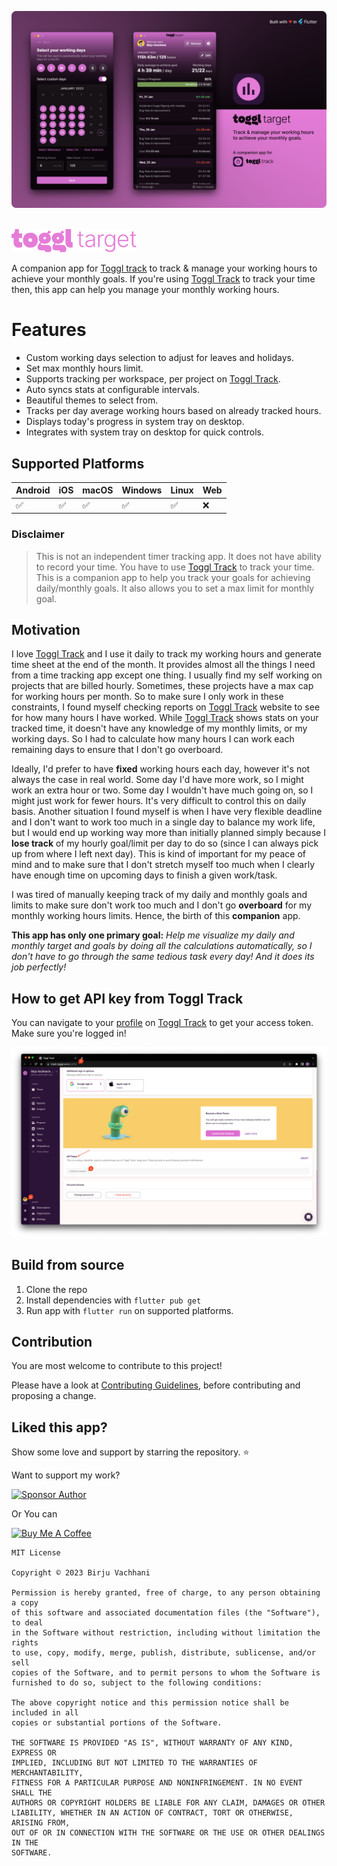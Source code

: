 ![Banner](.github/assets/banner.png)

<!-- <img src=".github/assets/logo.svg" width="100px" /> -->

<br/>
<img src=".github/assets/text_logo.svg" width="200px" />

A companion app for [Toggl track][toggl] to track & manage your working hours to achieve your monthly goals. If you're using [Toggl Track][toggl] to track your time then, this app can help you manage your monthly working hours.

# Features

- Custom working days selection to adjust for leaves and holidays.
- Set max monthly hours limit.
- Supports tracking per workspace, per project on [Toggl Track][toggl].
- Auto syncs stats at configurable intervals.
- Beautiful themes to select from.
- Tracks per day average working hours based on already tracked hours.
- Displays today's progress in system tray on desktop.
- Integrates with system tray on desktop for quick controls.

## Supported Platforms

| Android | iOS | macOS | Windows | Linux | Web |
|---------|-----|-------|---------|-------|-----|
| ✅       | ✅   | ✅     | ✅       | ✅     | ❌   |

### Disclaimer

> This is not an independent timer tracking app. It does not have ability to record your time. You have to use [Toggl Track][toggl] to track your time. This is a companion app to help you track your goals for achieving daily/monthly goals. It also allows you to set a max limit for monthly goal.

## Motivation

I love [Toggl Track][toggl] and I use it daily to track my working hours and generate time sheet at the end of the month. It provides almost all the things I need from a time tracking app except one thing. I usually find my self working on projects that are billed hourly. Sometimes, these projects have a max cap for working hours per month. So to make sure I only work in these constraints, I found myself checking reports on [Toggl Track][toggl] website to see for how many hours I have worked. While [Toggl Track][toggl] shows stats on your tracked time, it doesn't have any knowledge of my monthly limits, or my working days. So I had to calculate how many hours I can work each remaining days to ensure that I don't go overboard. 

Ideally, I'd prefer to have **fixed** working hours each day, however it's not always the case in real world. Some day I'd have more work, so I might work an extra hour or two. Some day I wouldn't have much going on, so I might just work for fewer hours. It's very difficult to control this on daily basis. Another situation I found myself is when I have very flexible deadline and I don't want to work too much in a single day to balance my work life, but I would end up working way more than initially planned simply because I **lose track** of my hourly goal/limit per day to do so (since I can always pick up from where I left next day). This is kind of important for my peace of mind and to make sure that I don't stretch myself too much when I clearly have enough time on upcoming days to finish a given work/task.

I was tired of manually keeping track of my daily and monthly goals and limits to make sure don't work too much and I don't go **overboard** for my monthly working hours limits. Hence, the birth of this **companion** app. 

**This app has only one primary goal:** _Help me visualize my daily and monthly target and goals by doing all the calculations automatically, so I don't have to go through the same tedious task every day! And it does its job perfectly!_ 

## How to get API key from Toggl Track

You can navigate to your [profile](https://track.toggl.com/profile) on [Toggl Track][toggl] to get your access token. Make sure you're logged in!

![api_key](.github/assets/api_key.png)

## Build from source

1. Clone the repo
2. Install dependencies with `flutter pub get`
3. Run app with `flutter run` on supported platforms.

## Contribution

You are most welcome to contribute to this project!

Please have a look at [Contributing Guidelines](https://github.com/BirjuVachhani/adaptive_theme/blob/main/CONTRIBUTING.md), before contributing and proposing a change.

## Liked this app?

Show some love and support by starring the repository. ⭐

Want to support my work?

<a href="https://github.com/sponsors/BirjuVachhani" target="_blank"><img src="https://raw.githubusercontent.com/BirjuVachhani/spider/main/.github/sponsor.png?raw=true" alt="Sponsor Author" style="!important;width: 600px !important;" ></a>

Or You can

<a href="https://www.buymeacoffee.com/birjuvachhani" target="_blank"><img src="https://cdn.buymeacoffee.com/buttons/default-blue.png" alt="Buy Me A Coffee" style="height: 51px !important;width: 217px !important;" ></a>

```
MIT License

Copyright © 2023 Birju Vachhani

Permission is hereby granted, free of charge, to any person obtaining a copy
of this software and associated documentation files (the "Software"), to deal
in the Software without restriction, including without limitation the rights
to use, copy, modify, merge, publish, distribute, sublicense, and/or sell
copies of the Software, and to permit persons to whom the Software is
furnished to do so, subject to the following conditions:

The above copyright notice and this permission notice shall be included in all
copies or substantial portions of the Software.

THE SOFTWARE IS PROVIDED "AS IS", WITHOUT WARRANTY OF ANY KIND, EXPRESS OR
IMPLIED, INCLUDING BUT NOT LIMITED TO THE WARRANTIES OF MERCHANTABILITY,
FITNESS FOR A PARTICULAR PURPOSE AND NONINFRINGEMENT. IN NO EVENT SHALL THE
AUTHORS OR COPYRIGHT HOLDERS BE LIABLE FOR ANY CLAIM, DAMAGES OR OTHER
LIABILITY, WHETHER IN AN ACTION OF CONTRACT, TORT OR OTHERWISE, ARISING FROM,
OUT OF OR IN CONNECTION WITH THE SOFTWARE OR THE USE OR OTHER DEALINGS IN THE
SOFTWARE.

```

[toggl]: https://toggl.com/track/
